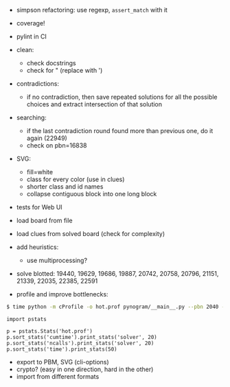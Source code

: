 - simpson refactoring: use regexp, `assert_match` with it
- coverage!
- pylint in CI
- clean:
  - check docstrings
  - check for " (replace with ')

- contradictions:
  - if no contradiction, then save repeated solutions
    for all the possible choices and extract intersection
    of that solution

- searching:
  - if the last contradiction round found more than previous one, do it again (22949)
  - check on pbn=16838

- SVG:
  - fill=white
  - class for every color (use in clues)
  - shorter class and id names
  - collapse contiguous block into one long block

- tests for Web UI
- load board from file
- load clues from solved board (check for complexity)
- add heuristics:
  - use multiprocessing?

- solve blotted:
  19440, 19629, 19686, 19887, 20742, 20758, 20796, 21151, 21339, 22035, 22385, 22591

- profile and improve bottlenecks:

```bash
$ time python -m cProfile -o hot.prof pynogram/__main__.py --pbn 2040 --draw-final
```

```
import pstats

p = pstats.Stats('hot.prof')
p.sort_stats('cumtime').print_stats('solver', 20)
p.sort_stats('ncalls').print_stats('solver', 20)
p.sort_stats('time').print_stats(50)
```

- export to PBM, SVG (cli-options)
- crypto? (easy in one direction, hard in the other)
- import from different formats
